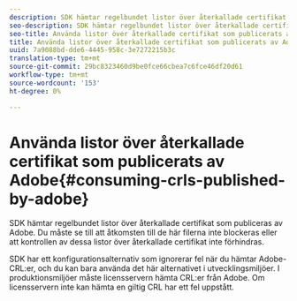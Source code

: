 ```yaml
---
description: SDK hämtar regelbundet listor över återkallade certifikat som publiceras av Adobe. Du måste se till att åtkomsten till de här filerna inte blockeras eller att kontrollen av dessa listor över återkallade certifikat inte förhindras.
seo-description: SDK hämtar regelbundet listor över återkallade certifikat som publiceras av Adobe. Du måste se till att åtkomsten till de här filerna inte blockeras eller att kontrollen av dessa listor över återkallade certifikat inte förhindras.
seo-title: Använda listor över återkallade certifikat som publicerats av Adobe
title: Använda listor över återkallade certifikat som publicerats av Adobe
uuid: 7a9088bd-dde6-4445-958c-3e7272215b3c
translation-type: tm+mt
source-git-commit: 29bc8323460d9be0fce66cbea7c6fce46df20d61
workflow-type: tm+mt
source-wordcount: '153'
ht-degree: 0%

---
```



# Använda listor över återkallade certifikat som publicerats av Adobe{#consuming-crls-published-by-adobe}

SDK hämtar regelbundet listor över återkallade certifikat som publiceras av Adobe. Du måste se till att åtkomsten till de här filerna inte blockeras eller att kontrollen av dessa listor över återkallade certifikat inte förhindras.

SDK har ett konfigurationsalternativ som ignorerar fel när du hämtar Adobe-CRL:er, och du kan bara använda det här alternativet i utvecklingsmiljöer. I produktionsmiljöer måste licensservern hämta CRL:er från Adobe. Om licensservern inte kan hämta en giltig CRL har ett fel uppstått.
